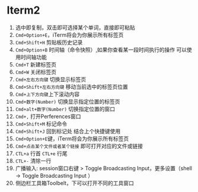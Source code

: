 # Iterm2

1. 选中即复制，双击即可选择某个单词，直接即可粘贴 
1. `Cmd+Option+E`，iTerm将会为你展示所有标签页
1. `Cmd+Shift+H` 剪贴板历史记录 
1. `Cmd+Option+B` 时间轴（命令快照）,如果你查看某一段时间执行的操作 可以使用时间轴功能 
1. `Cmd+T` 新建标签页
1. `Cmd+W` 关闭标签页
1. `Cmd+左右方向键` 切换显示标签页
1. `Cmd+Shift+左右方向键` 移动当前选中的标签页位置
1. `Cmd+上下方向键`上下滚动内容
1. `Cmd+数字(Number)` 切换显示指定位置的标签页
1. `Cmd+alt+数字(Number)` 切换指定位置的窗口
1. `Cmd+,` 打开Perferences窗口
1. `Cmd+Shift+M` 标记命令
1. `Cmd+Shift+J` 回到标记处 结合上个快捷键使用
1. `Cmd+Option+E`键，iTerm将会为你展示所有标签页
1. `Cmd+点击某个文件或者某个链接` 即可打开对应的文件或链接
1. `CTL+a` 行首  `CTL+e` 行尾
1. `CTL+-` 清除一行
1. 广播输入: session窗口右键 > Toggle Broadcasting Input，更多设置（shell -> Toggle Broadcasting Input ）
1. 侧边栏工具箱Toolbelt，下可以打开不同的工具窗口
